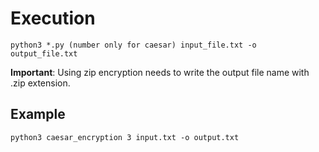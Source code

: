 # Execution
```
python3 *.py (number only for caesar) input_file.txt -o output_file.txt
```

**Important**: Using zip encryption needs to write the output file name with .zip extension.

## Example
```
python3 caesar_encryption 3 input.txt -o output.txt
```
